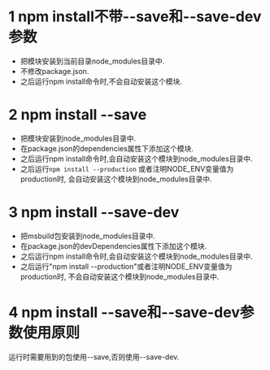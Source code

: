 1 npm install不带--save和--save-dev参数
===

- 把模块安装到当前目录node_modules目录中.
- 不修改package.json.
- 之后运行npm install命令时,不会自动安装这个模块.

2 npm install --save
===

- 把模块安装到node_modules目录中.
- 在package.json的dependencies属性下添加这个模块.
- 之后运行npm install命令时,会自动安装这个模块到node_modules目录中.
- 之后运行`npm install --production` 或者注明NODE_ENV变量值为production时, 会自动安装这个模块到node_modules目录中.

3 npm install --save-dev
===

- 把msbuild包安装到node_modules目录中.
- 在package.json的devDependencies属性下添加这个模块.
- 之后运行npm install命令时,会自动安装这个模块到node_modules目录中.
- 之后运行"npm install --production"或者注明NODE_ENV变量值为production时, 不会自动安装这个模块到node_modules目录中.

4 npm install --save和--save-dev参数使用原则
===

运行时需要用到的包使用--save,否则使用--save-dev.